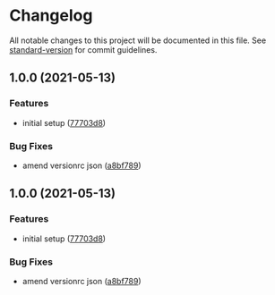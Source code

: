 # Changelog

All notable changes to this project will be documented in this file. See [standard-version](https://github.com/conventional-changelog/standard-version) for commit guidelines.

## 1.0.0 (2021-05-13)


### Features

* initial setup ([77703d8](https://github.com/ZeRego/Boilerplate/commits/77703d825f4d756e1c57961119feac7e31e03948))


### Bug Fixes

* amend versionrc json ([a8bf789](https://github.com/ZeRego/Boilerplate/commits/a8bf789ee26125cd9a3cb788b153cf2423680f2e))

## 1.0.0 (2021-05-13)


### Features

* initial setup ([77703d8](https://github.com/ZeRego/Boilerplate/commits/77703d825f4d756e1c57961119feac7e31e03948))


### Bug Fixes

* amend versionrc json ([a8bf789](https://github.com/ZeRego/Boilerplate/commits/a8bf789ee26125cd9a3cb788b153cf2423680f2e))

